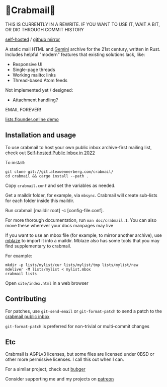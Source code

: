 # 🦀Crabmail🦀

THIS IS CURRENTLY IN A REWRITE. IF YOU WANT TO USE IT, WAIT A BIT, OR DIG
THROUGH COMMIT HISTORY

[self-hosted](https://git.alexwennerberg.com/crabmail/) / [github mirror](https://github.com/alexwennerberg/crabmail)

A static mail HTML and [Gemini](https://gemini.circumlunar.space/) archive for
the 21st century, written in Rust. Includes helpful "modern" features that
existing solutions lack, like:

* Responsive UI
* Single-page threads
* Working mailto: links
* Thread-based Atom feeds

Not implemented yet / designed:
* Attachment handling?

EMAIL FOREVER!

[lists.flounder.online demo](https://lists.flounder.online)

## Installation and usage

To use crabmail to host your own public inbox archive-first mailing list, check out [Self-hosted Public Inbox in 2022](https://alex.flounder.online/tech/howtolist.gmi)

To install:
```
git clone git://git.alexwennerberg.com/crabmail/
cd crabmail && cargo install --path .
```

Copy `crabmail.conf` and set the variables as needed.

Get a maildir folder, for example, via `mbsync`. Crabmail will create sub-lists
for each folder inside this maildir.

Run crabmail [maildir root] -c [config-file.conf].

For more thorough documentation, run `man doc/crabmail.1`. You can also move
these wherever your docs manpages may live

If you want to use an mbox file (for example, to mirror another archive), use
[mblaze](https://github.com/leahneukirchen/mblaze) to import it into a maildir.
Mblaze also has some tools that you may find supplementary to crabmail.

For example:
```
mkdir -p lists/mylist/cur lists/mylist/tmp lists/mylist/new
mdeliver -M lists/mylist < mylist.mbox
crabmail lists
```

Open `site/index.html` in a web browser 

## Contributing 

For patches, use `git-send-email` or `git-format-patch`
to send a patch to the [crabmail public inbox](https://lists.flounder.online/crabmail/)

`git-format-patch` is preferred for non-trivial or multi-commit changes

## Etc

Crabmail is AGPLv3 licenses, but some files are licensed under 0BSD or other
more permissive licenses. I call this out when I can.

For a similar project, check out [bubger](https://git.causal.agency/bubger/about/)

Consider supporting me and my projects on [patreon](https://www.patreon.com/alexwennerberg)
